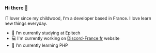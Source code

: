 ### Hi there 👋

IT lover since my childwood, I'm a developer based in France. I love learn new things everyday.

- 🔭 I’m currently studying at Epitech
- 💻 I'm currently working on [Discord-France.fr](https://discord-france.fr) website
- 🌱 I’m currently learning PHP
